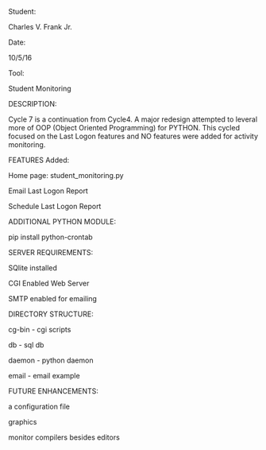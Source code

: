 Student:

Charles V. Frank Jr.

Date:

10/5/16

Tool:

Student Monitoring

DESCRIPTION:

Cycle 7 is a continuation from Cycle4.  A major redesign attempted to leveral more of OOP (Object Oriented Programming) for PYTHON.  This cycled focused on the Last Logon features and NO features were added for activity monitoring.

FEATURES Added:

  Home page: student_monitoring.py

  Email Last Logon Report

  Schedule Last Logon Report

ADDITIONAL PYTHON MODULE:

  pip install python-crontab 

SERVER REQUIREMENTS:

  SQlite installed

  CGI Enabled Web Server

  SMTP enabled for emailing 

DIRECTORY STRUCTURE:

  cg-bin - cgi scripts

  db - sql db

  daemon - python daemon

  email - email example

FUTURE ENHANCEMENTS:

  a configuration file

  graphics

  monitor compilers besides editors

